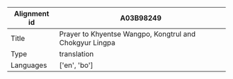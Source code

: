 |Alignment id | A03B98249
| --- | --- 
|Title | Prayer to Khyentse Wangpo, Kongtrul and Chokgyur Lingpa 
|Type | translation
|Languages | ['en', 'bo']